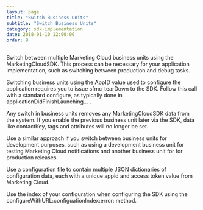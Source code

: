 ```yaml
---
layout: page
title: "Switch Business Units"
subtitle: "Switch Business Units"
category: sdk-implementation
date: 2018-01-10 12:00:00
order: 9
---
```


Switch between multiple Marketing Cloud business units using the MarketingCloudSDK. This process can be necessary for your application implementation, such as switching between production and debug tasks.

Switching business units using the AppID value used to configure the application requires you to issue sfmc_tearDown to the SDK. Follow this call with a standard configure, as typically done in applicationDidFinishLaunching... .

Any switch in business units removes any MarketingCloudSDK data from the system. If you enable the previous business unit later via the SDK, data like contactKey, tags and attributes will no longer be set.
<script src="https://gist.github.com/bc7a740e19d045af3285ce7de25017b0.js"></script>
<script src="https://gist.github.com/5cb50d2368c1fff81cedd922629bb079.js"></script>

Use a similar approach if you switch between business units for development purposes, such as using a development business unit for testing Marketing Cloud notifications and another business unit for for production releases.

Use a configuration file to contain multiple JSON dictionaries of configuration data, each with a unique appid and access token value from Marketing Cloud.
<script src="https://gist.github.com/9c9db39c75cd5f42fda172fbbb3e56e9.js"></script>
Use the index of your configuration when configuring the SDK using the configureWithURL:configuationIndex:error: method.
<script src="https://gist.github.com/afb7a3ac75241b9d6a040f7437de2bb0.js"></script>
<script src="https://gist.github.com/e381ef8d0b6555558433039ae036b0e3.js"></script>
